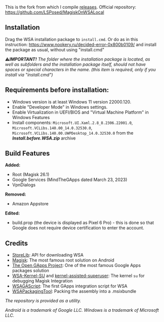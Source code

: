 This is the fork from which I compile [releases](https://github.com/MrKristofere/WSA-with-GApps-Releases/releases). Official repository: https://github.com/LSPosed/MagiskOnWSALocal

## Installation

 Drag the WSA installation package to `install.cmd`.
 Or do as in this instruction: https://www.nookery.ru/decided-error-0x800b0109/ and install the package as usual, without using "install.cmd"

 ⚠️***IMPORTANT!** The folder where the installation package is located, as well as subfolders and the installation package itself, should not have spaces or special characters in the name. (this item is required, only if you install via "install.cmd")*

## Requirements before installation:
- Windows version is at least Windows 11 version 22000.120.
- Enable "Developer Mode" in Windows settings.
- Enable Virtualization in UEFI/BIOS and "Virtual Machine Platform" in Windows Features
- Install components: `Microsoft.UI.Xaml.2.8_8.2306.22001.0`, `Microsoft.VCLibs.140.00_14.0.32530.0`, `Microsoft.VCLibs.140.00.UWPDesktop_14.0.32530.0` from the ***Install.before.WSA.zip*** archive

## Build Features
**Added:**
- Root (Magisk 26.1)
- Google Services (MindTheGApps dated March 23, 2023)
- VpnDialogs

**Removed:**
- Amazon Appstore
 
**Edited:**
- build.prop (the device is displayed as Pixel 6 Pro) - this is done so that Google does not require device certification to enter the account.


## Credits

- [StoreLib](https://github.com/StoreDev/StoreLib): API for downloading WSA
- [Magisk](https://github.com/topjohnwu/Magisk): The most famous root solution on Android
- [The Open GApps Project](https://opengapps.org): One of the most famous Google Apps packages solution
- [WSA-Kernel-SU](https://github.com/LSPosed/WSA-Kernel-SU) and [kernel-assisted-superuser](https://git.zx2c4.com/kernel-assisted-superuser/): The kernel `su` for debugging Magisk Integration
- [WSAGAScript](https://github.com/ADeltaX/WSAGAScript): The first GApps integration script for WSA
- [WSAPackagingTool](https://github.com/WSA-Community/WSAPackagingTool): Packing the assembly into a .msixbundle

_The repository is provided as a utility._

_Android is a trademark of Google LLC. Windows is a trademark of Microsoft LLC._
